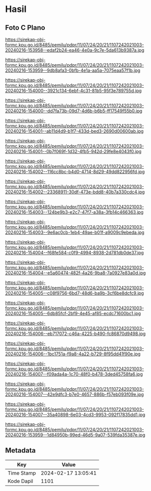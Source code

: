 # Hasil

## Foto C Plano

https://sirekap-obj-formc.kpu.go.id/8485/pemilu/pdpr/11/07/24/20/21/1107242021003-20240216-153958--edaf2b24-ea46-4e0a-9c7e-5da613b9387a.jpg

https://sirekap-obj-formc.kpu.go.id/8485/pemilu/pdpr/11/07/24/20/21/1107242021003-20240216-153959--9db8afa3-0bfb-4e1a-aa5a-7075eaa57f1b.jpg

https://sirekap-obj-formc.kpu.go.id/8485/pemilu/pdpr/11/07/24/20/21/1107242021003-20240216-154000--3921c134-6ebf-4c31-81b5-95f3e789755d.jpg

https://sirekap-obj-formc.kpu.go.id/8485/pemilu/pdpr/11/07/24/20/21/1107242021003-20240216-154000--dd7fa73b-09d7-4d6b-b6b5-ff17549f55b0.jpg

https://sirekap-obj-formc.kpu.go.id/8485/pemilu/pdpr/11/07/24/20/21/1107242021003-20240216-154001--ab11d4d9-b1f7-433d-bed3-2690d00600ab.jpg

https://sirekap-obj-formc.kpu.go.id/8485/pemilu/pdpr/11/07/24/20/21/1107242021003-20240216-154001--0b7f069f-1d32-4fb5-942d-29fe8e4043f0.jpg

https://sirekap-obj-formc.kpu.go.id/8485/pemilu/pdpr/11/07/24/20/21/1107242021003-20240216-154002--116cc8bc-b4d0-4714-8d29-49dd822956fd.jpg

https://sirekap-obj-formc.kpu.go.id/8485/pemilu/pdpr/11/07/24/20/21/1107242021003-20240216-154002--23368911-30df-473e-bdd8-40b7a330cdc4.jpg

https://sirekap-obj-formc.kpu.go.id/8485/pemilu/pdpr/11/07/24/20/21/1107242021003-20240216-154003--124be9b3-e2c7-47f7-a38a-3fb14c466363.jpg

https://sirekap-obj-formc.kpu.go.id/8485/pemilu/pdpr/11/07/24/20/21/1107242021003-20240216-154003--9e6ac0cb-1eb4-49ae-b01f-a9009c9ebeda.jpg

https://sirekap-obj-formc.kpu.go.id/8485/pemilu/pdpr/11/07/24/20/21/1107242021003-20240216-154004--f68fe584-c0f9-4994-8938-2d781db0de37.jpg

https://sirekap-obj-formc.kpu.go.id/8485/pemilu/pdpr/11/07/24/20/21/1107242021003-20240216-154004--e5a60474-482f-4a26-9ba8-7a0927e83a0d.jpg

https://sirekap-obj-formc.kpu.go.id/8485/pemilu/pdpr/11/07/24/20/21/1107242021003-20240216-154005--c08f9756-6bd7-48d6-ba9b-3cf6be8dcfc9.jpg

https://sirekap-obj-formc.kpu.go.id/8485/pemilu/pdpr/11/07/24/20/21/1107242021003-20240216-154005--6db85fcf-2bf9-4e45-af85-ecdc71600bc1.jpg

https://sirekap-obj-formc.kpu.go.id/8485/pemilu/pdpr/11/07/24/20/21/1107242021003-20240216-154006--eb717072-c46a-4225-b490-fc86870d9498.jpg

https://sirekap-obj-formc.kpu.go.id/8485/pemilu/pdpr/11/07/24/20/21/1107242021003-20240216-154006--1bc1751a-f9a8-4a22-b729-8f95dd41f90e.jpg

https://sirekap-obj-formc.kpu.go.id/8485/pemilu/pdpr/11/07/24/20/21/1107242021003-20240216-154007--f09ada4a-1c70-48f0-b478-3ded45758fa6.jpg

https://sirekap-obj-formc.kpu.go.id/8485/pemilu/pdpr/11/07/24/20/21/1107242021003-20240216-154007--42e9dfc3-b7e0-4657-886b-f57eb093f09e.jpg

https://sirekap-obj-formc.kpu.go.id/8485/pemilu/pdpr/11/07/24/20/21/1107242021003-20240216-154007--35a40898-6e03-4cd3-9953-092f17835dd1.jpg

https://sirekap-obj-formc.kpu.go.id/8485/pemilu/pdpr/11/07/24/20/21/1107242021003-20240216-153959--1d84950b-99ed-46d5-9a07-539fda35387e.jpg


## Metadata

| Key        | Value               |
| ---------- | ------------------- |
| Time Stamp | 2024-02-17 13:05:41 |
| Kode Dapil | 1101                |



